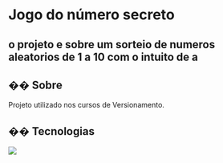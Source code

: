 <h1>Jogo do número secreto</h1>
<h2>o projeto e sobre um sorteio de numeros aleatorios de 1 a 10 com o intuito de a</h2>

<h2>�� Sobre</h2>
<p>Projeto utilizado nos cursos de Versionamento.</p>

## �� Tecnologias
<div>
  <img src="https://img.shields.io/badge/HTML-239120?style=for-the-badge&logo=html5&logoColor=white"&gt;
  <img src="https://img.shields.io/badge/CSS-239120?&style=for-the-badge&logo=css3&logoColor=white"&gt;
  <img src="https://img.shields.io/badge/JavaScript-F7DF1E?style=for-the-badge&logo=javascript&logoColor=black"&gt;
</div>
